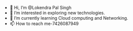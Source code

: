 - 👋 Hi, I’m @Lokendra Pal Singh
- 👀 I’m interested in exploring new technologies.
- 🌱 I’m currently learning Cloud computing and Networking.
- 📫 How to reach me-7426087949

<!---
Lokendra938/Lokendra938 is a ✨ special ✨ repository because its `README.md` (this file) appears on your GitHub profile.
You can click the Preview link to take a look at your changes.
--->
